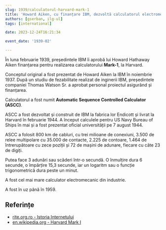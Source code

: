 ```yaml
---
slug: 1939/calculatorul-harvard-mark-1
title: 'Howard Aiken, cu finanțare IBM, dezvoltă calculatorul electromecanic „Mark-1”'
authors: [gserban, ilg-ul]
tags: [international]

date: 2023-12-24T16:21:34

event_date: '1939-02'

---
```


În luna februarie 1939, președintele IBM îi aprobă lui Howard Hathaway Aiken
finanțarea pentru realizarea calculatorului **Mark-1**, la Harvard.

<!-- truncate -->

Conceptul original a fost prezentat de Howard Aiken la IBM în noiembrie 1937.
După un studiu de fezabilitate realizat de inginerii IBM, președintele
companiei Thomas Watson Sr. a aprobat personal proiectul asigurând și
finanțarea.

Calculatorul a fost numit **Automatic Sequence Controlled Calculator (ASCC)**.

ASCC a fost dezvoltat și construit de IBM la fabrica lor Endicott și
livrat la Harvard în februarie 1944. A început calculele pentru
US Navy Bureau of Ships în mai și a fost prezentat oficial
universității pe 7 august 1944.

ASCC a folosit 800 km de cabluri, cu trei milioane de conexiuni, 3.500 de
relee multipolare cu 35.000 de contacte, 2.225 de contoare, 1.464 de
întrerupătoare cu zece poziții și 72 de mașini de adunare, fiecare
cu câte 23 de digiți.

Putea face 3 adunări sau scăderi într-o secundă. O înmulțire dura 6 secunde,
o împărțire 15,3 secunde, iar un logaritm sau o funcție trigonometrică
dura peste un minut.

A fost cel mai mare calculator electromecanic din industrie.

A fost în uz până în 1959.

## Referințe

- [rite.org.ro - Istoria Internetului](https://rite.org.ro/istoria-internetului/)
- [en.wikipedia.org - Harvard Mark I](https://en.wikipedia.org/wiki/Harvard_Mark_I)
